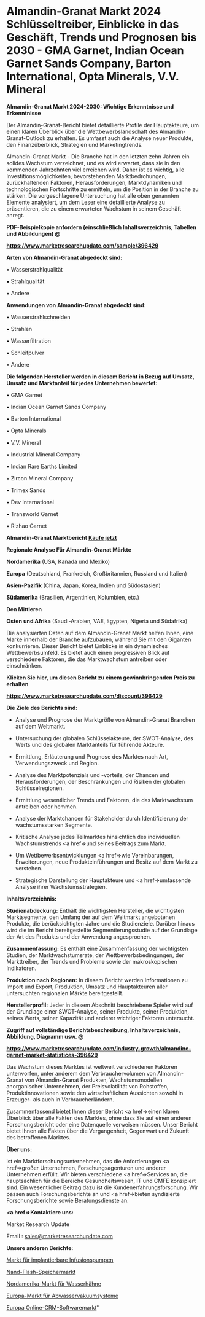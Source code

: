 # Almandin-Granat Markt 2024 Schlüsseltreiber, Einblicke in das Geschäft, Trends und Prognosen bis 2030 - GMA Garnet, Indian Ocean Garnet Sands Company, Barton International, Opta Minerals, V.V. Mineral

<strong>Almandin-Granat Markt 2024-2030: Wichtige Erkenntnisse und Erkenntnisse</strong>

Der Almandin-Granat-Bericht bietet detaillierte Profile der Hauptakteure, um einen klaren Überblick über die Wettbewerbslandschaft des Almandin-Granat-Outlook zu erhalten. Es umfasst auch die Analyse neuer Produkte, den Finanzüberblick, Strategien und Marketingtrends.

Almandin-Granat Markt - Die Branche hat in den letzten zehn Jahren ein solides Wachstum verzeichnet, und es wird erwartet, dass sie in den kommenden Jahrzehnten viel erreichen wird. Daher ist es wichtig, alle Investitionsmöglichkeiten, bevorstehenden Marktbedrohungen, zurückhaltenden Faktoren, Herausforderungen, Marktdynamiken und technologischen Fortschritte zu ermitteln, um die Position in der Branche zu stärken. Die vorgeschlagene Untersuchung hat alle oben genannten Elemente analysiert, um dem Leser eine detaillierte Analyse zu präsentieren, die zu einem erwarteten Wachstum in seinem Geschäft anregt.



<strong><b>PDF-Beispielkopie anfordern (einschließlich Inhaltsverzeichnis, Tabellen und Abbildungen) @ </b></strong>

<strong><a href=https://www.marketresearchupdate.com/sample/396429>

<strong>https://www.marketresearchupdate.com/sample/396429</u></a></strong></strong>



<strong>Arten von Almandin-Granat abgedeckt sind:</strong>

• Wasserstrahlqualität

• Strahlqualität

• Andere



<strong>Anwendungen von Almandin-Granat abgedeckt sind:</strong>

• Wasserstrahlschneiden

• Strahlen

• Wasserfiltration

• Schleifpulver

• Andere



<strong>Die folgenden Hersteller werden in diesem Bericht in Bezug auf Umsatz, Umsatz und Marktanteil für jedes Unternehmen bewertet:</strong>

• GMA Garnet

• Indian Ocean Garnet Sands Company

• Barton International

• Opta Minerals

• V.V. Mineral

• Industrial Mineral Company

• Indian Rare Earths Limited

• Zircon Mineral Company

• Trimex Sands

• Dev International

• Transworld Garnet

• Rizhao Garnet



<strong>Almandin-Granat Marktbericht <a href=https://www.marketresearchupdate.com/buynow/396429>Kaufe jetzt</a></strong>



<strong>Regionale Analyse Für Almandin-Granat Märkte</strong>



<strong>Nordamerika</strong> (USA, Kanada und Mexiko)



<strong>Europa</strong> (Deutschland, Frankreich, Großbritannien, Russland und Italien)



<strong>Asien-Pazifik</strong> (China, Japan, Korea, Indien und Südostasien)



<strong>Südamerika</strong> (Brasilien, Argentinien, Kolumbien, etc.)



<strong>Den Mittleren</strong> 

<strong>Osten und Afrika</strong> (Saudi-Arabien, VAE, ägypten, Nigeria und Südafrika)

Die analysierten Daten auf dem Almandin-Granat Markt helfen Ihnen, eine Marke innerhalb der Branche aufzubauen, während Sie mit den Giganten konkurrieren. Dieser Bericht bietet Einblicke in ein dynamisches Wettbewerbsumfeld. Es bietet auch einen progressiven Blick auf verschiedene Faktoren, die das Marktwachstum antreiben oder einschränken.



<strong>Klicken Sie hier, um diesen Bericht zu einem gewinnbringenden Preis zu erhalten
</strong>

<strong><a href=https://www.marketresearchupdate.com/discount/396429>https://www.marketresearchupdate.com/discount/396429</b></u></strong></a>



<strong>Die Ziele des Berichts sind:</strong>

- Analyse und Prognose der Marktgröße von Almandin-Granat Branchen auf dem Weltmarkt.

- Untersuchung der globalen Schlüsselakteure, der SWOT-Analyse, des Werts und des globalen Marktanteils für führende Akteure.

- Ermittlung, Erläuterung und Prognose des Marktes nach Art, Verwendungszweck und Region.

- Analyse des Marktpotenzials und -vorteils, der Chancen und Herausforderungen, der Beschränkungen und Risiken der globalen Schlüsselregionen.

- Ermittlung wesentlicher Trends und Faktoren, die das Marktwachstum antreiben oder hemmen.

- Analyse der Marktchancen für Stakeholder durch Identifizierung der wachstumsstarken Segmente.

- Kritische Analyse jedes Teilmarktes hinsichtlich des individuellen Wachstumstrends <a href=>und</a> seines Beitrags zum Markt.

- Um Wettbewerbsentwicklungen <a href=>wie</a> Vereinbarungen, Erweiterungen, neue Produkteinführungen und Besitz auf dem Markt zu verstehen.

- Strategische Darstellung der Hauptakteure und <a href=>umfas</a>sende Analyse ihrer Wachstumsstrategien.



<strong>Inhaltsverzeichnis:</strong>



<strong>Studienabdeckung:</strong> Enthält die wichtigsten Hersteller, die wichtigsten Marktsegmente, den Umfang der auf dem Weltmarkt angebotenen Produkte, die berücksichtigten Jahre und die Studienziele. Darüber hinaus wird die im Bericht bereitgestellte Segmentierungsstudie auf der Grundlage der Art des Produkts und der Anwendung angesprochen.



<strong>Zusammenfassung:</strong> Es enthält eine Zusammenfassung der wichtigsten Studien, der Marktwachstumsrate, der Wettbewerbsbedingungen, der Markttreiber, der Trends und Probleme sowie der makroskopischen Indikatoren.



<strong>Produktion nach Regionen:</strong> In diesem Bericht werden Informationen zu Import und Export, Produktion, Umsatz und Hauptakteuren aller untersuchten regionalen Märkte bereitgestellt.



<strong>Herstellerprofil:</strong> Jeder in diesem Abschnitt beschriebene Spieler wird auf der Grundlage einer SWOT-Analyse, seiner Produkte, seiner Produktion, seines Werts, seiner Kapazität und anderer wichtiger Faktoren untersucht.



<strong><b>Zugriff auf vollständige Berichtsbeschreibung, Inhaltsverzeichnis, Abbildung, Diagramm usw. @ </b></strong>

<strong><a href=https://www.marketresearchupdate.com/industry-growth/almandine-garnet-market-statistices-396429>https://www.marketresearchupdate.com/industry-growth/almandine-garnet-market-statistices-396429</a></strong>

Das Wachstum dieses Marktes ist weltweit verschiedenen Faktoren unterworfen, unter anderem dem Verbrauchervolumen von Almandin-Granat von Almandin-Granat Produkten, Wachstumsmodellen anorganischer Unternehmen, der Preisvolatilität von Rohstoffen, Produktinnovationen sowie den wirtschaftlichen Aussichten sowohl in Erzeuger- als auch in Verbraucherländern.

Zusammenfassend bietet Ihnen dieser Bericht <a href=>einen</a> klaren Überblick über alle Fakten des Marktes, ohne dass Sie auf einen anderen Forschungsbericht oder eine Datenquelle verweisen müssen. Unser Bericht bietet Ihnen alle Fakten über die Vergangenheit, Gegenwart und Zukunft des betroffenen Marktes.



<strong>Über uns:</strong>

 ist ein Marktforschungsunternehmen, das die Anforderungen <a href=>großer</a> Unternehmen, Forschungsagenturen und anderer Unternehmen erfüllt. Wir bieten verschiedene <a href=>Services</a> an, die hauptsächlich für die Bereiche Gesundheitswesen, IT und CMFE konzipiert sind. Ein wesentlicher Beitrag dazu ist die Kundenerfahrungsforschung. Wir passen auch Forschungsberichte an und <a href=>bieten</a> syndizierte Forschungsberichte sowie Beratungsdienste an.



<strong><a href=>Kontaktiere uns:</a></strong>

Market Research Update

Email : sales@marketresearchupdate.com



<strong>Unsere anderen Berichte:</strong>

<a href=https://www.linkedin.com/pulse/implantable-infusion-pumps-market-trends-2023>Markt für implantierbare Infusionspumpen</a>

<a href=https://www.linkedin.com/pulse/nand-flash-memory-market-research-report-reveals>Nand-Flash-Speichermarkt</a>

<a href=https://www.linkedin.com/pulse/north-america-faucets-market-report-2023-top-company-trends>Nordamerika-Markt für Wasserhähne</a>

<a href=https://www.linkedin.com/pulse/europe-sewage-vacuum-system-market-size-analysis-leading>Europa-Markt für Abwasservakuumsysteme</a>

<a href=https://www.linkedin.com/pulse/europe-online-crm-software-market-2023-reyjf/>Europa Online-CRM-Softwaremarkt</a>"
